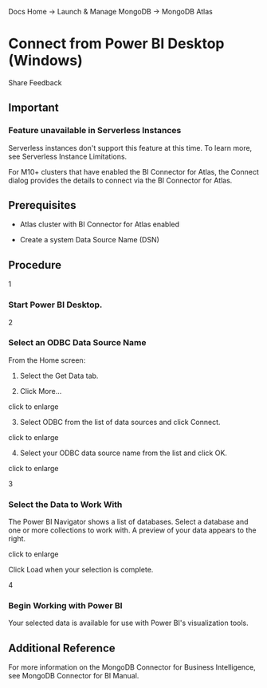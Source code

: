 Docs Home → Launch & Manage MongoDB → MongoDB Atlas

# Connect from Power BI Desktop (Windows)

Share Feedback

## Important

### Feature unavailable in Serverless Instances

Serverless instances don't support this feature at this time. To learn more,
see Serverless Instance Limitations.

For M10+ clusters that have enabled the BI Connector for Atlas, the Connect
dialog provides the details to connect via the BI Connector for Atlas.

## Prerequisites

  * Atlas cluster with BI Connector for Atlas enabled

  * Create a system Data Source Name (DSN)

## Procedure

1

### Start Power BI Desktop.

2

### Select an ODBC Data Source Name

From the Home screen:

  1. Select the Get Data tab.

  2. Click More...

click to enlarge

  3. Select ODBC from the list of data sources and click Connect.

click to enlarge

  4. Select your ODBC data source name from the list and click OK.

click to enlarge

3

### Select the Data to Work With

The Power BI Navigator shows a list of databases. Select a database and one or
more collections to work with. A preview of your data appears to the right.

click to enlarge

Click Load when your selection is complete.

4

### Begin Working with Power BI

Your selected data is available for use with Power BI's visualization tools.

## Additional Reference

For more information on the MongoDB Connector for Business Intelligence, see
MongoDB Connector for BI Manual.

